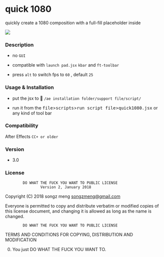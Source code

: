 # quick 1080
quickly create a 1080 composition with a full-fill placeholder inside

![](https://ws4.sinaimg.cn/large/006tNbRwgy1fwkewxvakij31250gcglo.jpg)

### Description

  - no `GUI`

  - compatible with `launch pad.jsx` `kbar` and `ft-toolbar`
  
  - press `alt` to switch fps to `60` , default  `25`

  
### Usage & Installation

  - put the jsx to :open_file_folder: `/ae installation folder/support file/script/`
   


  - run it from the <kbd>file</kbd>><kbd>scripts</kbd>><kbd>run script file</kbd>><kbd>quick1080.jsx</kbd> or any kind of tool bar

### Compatibility

  After Effects `CC+ or older`
  
  
### Version

 - 3.0 
 
### License

            DO WHAT THE FUCK YOU WANT TO PUBLIC LICENSE
                    Version 2, January 2018

 Copyright (C) 2018 songz meng <songzmeng@gmail.com>

 Everyone is permitted to copy and distribute verbatim or modified
 copies of this license document, and changing it is allowed as long
 as the name is changed.

            DO WHAT THE FUCK YOU WANT TO PUBLIC LICENSE
   TERMS AND CONDITIONS FOR COPYING, DISTRIBUTION AND MODIFICATION

  0. You just DO WHAT THE FUCK YOU WANT TO.

